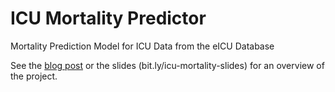 # ICU Mortality Predictor
Mortality Prediction Model for ICU Data from the eICU Database

See the [blog post](bit.ly/icu-mortality) or the slides (bit.ly/icu-mortality-slides) for an overview of the project. 
